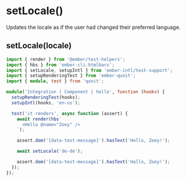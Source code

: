# setLocale()

Updates the locale as if the user had changed their preferred language.


## setLocale(locale)

```ts
import { render } from '@ember/test-helpers';
import { hbs } from 'ember-cli-htmlbars';
import { setLocale, setupIntl } from 'ember-intl/test-support';
import { setupRenderingTest } from 'ember-qunit';
import { module, test } from 'qunit';

module('Integration | Component | hello', function (hooks) {
  setupRenderingTest(hooks);
  setupIntl(hooks, 'en-us');

  test('it renders', async function (assert) {
    await render(hbs`
      <Hello @name="Zoey" />
    `);

    assert.dom('[data-test-message]').hasText('Hello, Zoey!');

    await setLocale('de-de');

    assert.dom('[data-test-message]').hasText('Hallo, Zoey!');
  });
});
```
